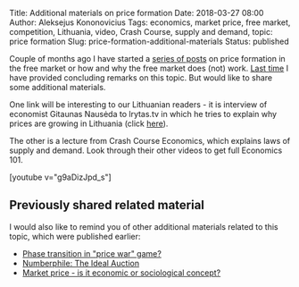 Title: Additional materials on price formation
Date: 2018-03-27 08:00
Author: Aleksejus Kononovicius
Tags: economics, market price, free market, competition, Lithuania, video, Crash Course, supply and demand, topic: price formation
Slug: price-formation-additional-materials
Status: published

Couple of months ago I have started a [series of posts](/tag/topic-price-formation/) on price formation in the free market or how and why the free market does (not) work. [Last time]({filename}/articles/2018/price-formation-concluding-remarks.md) I have provided concluding remarks on this topic. But would like to share some additional materials.
<!--more-->

One link will be interesting to our Lithuanian readers - it is interview of economist Gitaunas Nausėda to lrytas.tv in which he tries to explain why prices are growing in Lithuania (click [here](https://tv.lrytas.lt/laidos/lietuva-tiesiogiai/2017/08/31/news/gitanas-nauseda-paaiskino-kodel-lietuvoje-auga-kainos-2392128/)).

The other is a lecture from Crash Course Economics, which explains laws of supply and demand. Look through their other videos to get full Economics 101.

[youtube v="g9aDizJpd_s"]

## Previously shared related material

I would also like to remind you of other additional materials related to this topic, which were published earlier:

* [Phase transition in "price war" game?]({filename}/articles/2018/price-war-game.md)
* [Numberphile: The Ideal Auction]({filename}/articles/2017/numberphile-ideal-auction.md)
* [Market price - is it economic or sociological concept?]({filename}/articles/2014/market-price-is-it-economic-or-sociological-concept.md)
